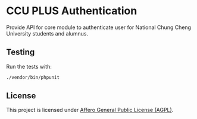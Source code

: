 # CCU PLUS Authentication

Provide API for core module to authenticate user for National Chung Cheng University students and alumnus.

## Testing

Run the tests with:
```bash
./vendor/bin/phpunit
```

## License

This project is licensed under [Affero General Public License (AGPL)](LICENSE.md).
